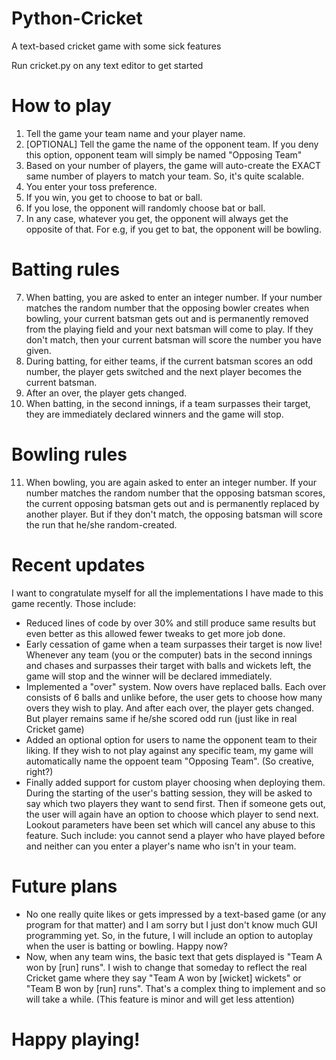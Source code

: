 # Python-Cricket
A text-based cricket game with some sick features 

Run cricket.py on any text editor to get started

# How to play
1) Tell the game your team name and your player name.
2) [OPTIONAL] Tell the game the name of the opponent team. If you deny this option, opponent team will simply be named "Opposing Team"
3) Based on your number of players, the game will auto-create the EXACT same number of players to match your team. So, it's quite scalable.
4) You enter your toss preference.
5) If you win, you get to choose to bat or ball.
6) If you lose, the opponent will randomly choose bat or ball.
7) In any case, whatever you get, the opponent will always get the opposite of that. For e.g, if you get to bat, the opponent will be bowling.

# Batting rules
7) When batting, you are asked to enter an integer number. If your number matches the random number that the opposing bowler creates when bowling, your current batsman gets out and is permanently removed from the playing field and your next batsman will come to play. If they don't match, then your current batsman will score the number you have given.
8) During batting, for either teams, if the current batsman scores an odd number, the player gets switched and the next player becomes the current batsman.
9) After an over, the player gets changed.
10) When batting, in the second innings, if a team surpasses their target, they are immediately declared winners and the game will stop.

# Bowling rules
11) When bowling, you are again asked to enter an integer number. If your number matches the random number that the opposing batsman scores, the current opposing batsman gets out and is permanently replaced by another player. But if they don't match, the opposing batsman will score the run that he/she random-created.

# Recent updates
I want to congratulate myself for all the implementations I have made to this game recently. Those include:
* Reduced lines of code by over 30% and still produce same results but even better as this allowed fewer tweaks to get more job done.
* Early cessation of game when a team surpasses their target is now live! Whenever any team (you or the computer) bats in the second innings and chases and surpasses their target with balls and wickets left, the game will stop and the winner will be declared immediately.
* Implemented a "over" system. Now overs have replaced balls. Each over consists of 6 balls and unlike before, the user gets to choose how many overs they wish to play. And after each over, the player gets changed. But player remains same if he/she scored odd run (just like in real Cricket game)
* Added an optional option for users to name the opponent team to their liking. If they wish to not play against any specific team, my game will automatically name the oppoent team "Opposing Team". (So creative, right?)
* Finally added support for custom player choosing when deploying them. During the starting of the user's batting session, they will be asked to say which two players they want to send first. Then if someone gets out, the user will again have an option to choose which player to send next. Lookout parameters have been set which will cancel any abuse to this feature. Such include: you cannot send a player who have played before and neither can you enter a player's name who isn't in your team.


# Future plans
* No one really quite likes or gets impressed by a text-based game (or any program for that matter) and I am sorry but I just don't know much GUI programming yet. So, in the future, I will include an option to autoplay when the user is batting or bowling. Happy now?
* Now, when any team wins, the basic text that gets displayed is "Team A won by [run] runs". I wish to change that someday to reflect the real Cricket game where they say "Team A won by [wicket] wickets" or "Team B won by [run] runs". That's a complex thing to implement and so will take a while. (This feature is minor and will get less attention)


# Happy playing!
